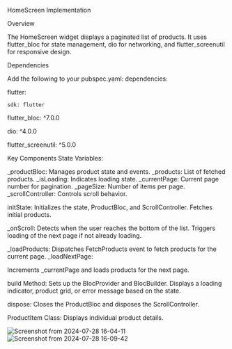 
HomeScreen Implementation

Overview

The HomeScreen widget displays a paginated list of products. It uses flutter_bloc for state management, dio for networking, and flutter_screenutil for responsive design.


Dependencies

Add the following to your pubspec.yaml:
dependencies:

  flutter:
  
    sdk: flutter
    
  flutter_bloc: ^7.0.0
  
  dio: ^4.0.0
  
  flutter_screenutil: ^5.0.0
  

  
Key Components
State Variables:

_productBloc: Manages product state and events.
_products: List of fetched products.
_isLoading: Indicates loading state.
_currentPage: Current page number for pagination.
_pageSize: Number of items per page.
_scrollController: Controls scroll behavior.

initState:
Initializes the state, ProductBloc, and ScrollController.
Fetches initial products.

_onScroll:
Detects when the user reaches the bottom of the list.
Triggers loading of the next page if not already loading.

_loadProducts:
Dispatches FetchProducts event to fetch products for the current page.
_loadNextPage:

Increments _currentPage and loads products for the next page.

build Method:
Sets up the BlocProvider and BlocBuilder.
Displays a loading indicator, product grid, or error message based on the state.

dispose:
Closes the ProductBloc and disposes the ScrollController.

ProductItem Class:
Displays individual product details.

![Screenshot from 2024-07-28 16-04-11](https://github.com/user-attachments/assets/71815bf4-7798-4630-b71f-8647a20dfc75)
![Screenshot from 2024-07-28 16-09-42](https://github.com/user-attachments/assets/35c22e99-74fe-462e-b6fd-157da1d45d77)


